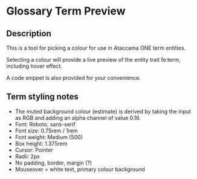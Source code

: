 # Glossary Term Preview

## Description

This is a tool for picking a colour for use in Ataccama ONE term entities.

Selecting a colour will provide a live preview of the entity trait fe:term, including hover effect.

A code snippet is also provided for your convenience.

## Term styling notes

- The muted background colour (estimate) is derived by taking the input as RGB and adding an alpha channel of value 0.16.
- Font: Roboto, sans-serif
- Font size: 0.75rem / 1rem
- Font weight: Medium (500)
- Box height: 1.375rem
- Cursor: Pointer
- Radii: 2px
- No padding, border, margin (?)
- Mouseover = white text, primary colour background

